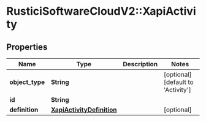 # RusticiSoftwareCloudV2::XapiActivity

## Properties
Name | Type | Description | Notes
------------ | ------------- | ------------- | -------------
**object_type** | **String** |  | [optional] [default to &#39;Activity&#39;]
**id** | **String** |  | 
**definition** | [**XapiActivityDefinition**](XapiActivityDefinition.md) |  | [optional] 


